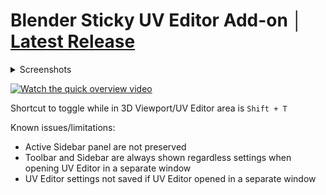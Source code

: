 # Blender Sticky UV Editor Add-on │ [Latest Release](https://github.com/DotBow/Blender-Sticky-UV-Editor-Add-on/releases/latest)

<details>
<summary>Screenshots</summary>
<br>
<p align="center">
<img src="https://raw.githubusercontent.com/DotBow/Blender-Sticky-UV-Editor-Add-on/main/wiki/sticky_uv_editor_settings.png">
</p>
</details>

[![Watch the quick overview video]()](https://youtu.be/r8QU8zIUHy8)

Shortcut to toggle while in 3D Viewport/UV Editor area is `Shift + T`

Known issues/limitations:

- Active Sidebar panel are not preserved
- Toolbar and Sidebar are always shown regardless settings when opening UV Editor in a separate window
- UV Editor settings not saved if UV Editor opened in a separate window
